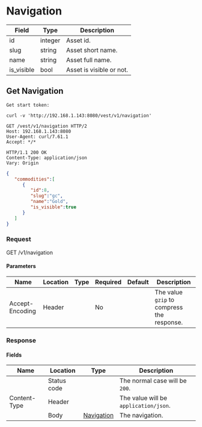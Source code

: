 # Navigation

Field | Type | Description
-----|-----|-----
id | integer | Asset id.
slug | string | Asset short name.
name | string | Asset full name.
is_visible | bool | Asset is visible or not.

## <a id="get-navigation"></a> Get Navigation

```shell
Get start token:

curl -v 'http://192.168.1.143:8080/vest/v1/navigation'

GET /vest/v1/navigation HTTP/2
Host: 192.168.1.143:8080
User-Agent: curl/7.61.1
Accept: */*

HTTP/1.1 200 OK
Content-Type: application/json
Vary: Origin
```
```json
{
   "commodities":[
      {
         "id":8,
         "slug":"gc",
         "name":"Gold",
         "is_visible":true
      }
   ]
}
```

### Request

GET /v1/navigation

#### Parameters
Name | Location | Type | Required | Default | Description
-----|-----|-----|-----|-----|-----
Accept-Encoding | Header | | No | | The value `gzip` to compress the response.

### Response

#### Fields
Name | Location | Type | Description
-----|-----|-----|-----
| | Status code | | The normal case will be `200`.
Content-Type | Header | | The value will be `application/json`.
| | Body | [Navigation](#navigation) | The navigation.

